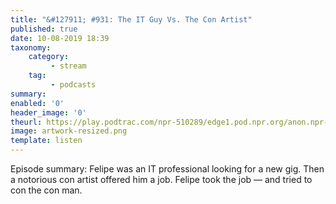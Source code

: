 ```yaml
---
title: "&#127911; #931: The IT Guy Vs. The Con Artist"
published: true
date: 10-08-2019 18:39
taxonomy:
    category:
         - stream
    tag:
         - podcasts
summary:
enabled: '0'
header_image: '0'
theurl: https://play.podtrac.com/npr-510289/edge1.pod.npr.org/anon.npr-mp3/npr/pmoney/2019/08/20190807_pmoney_pmpod931.mp3?awCollectionId=510289&awEpisodeId=749135286&orgId=1&d=1313&p=510289&story=749135286&t=podcast&e=749135286&size=20970930&ft=pod&f=510289
image: artwork-resized.png
template: listen
---
```

 
Episode summary: Felipe was an IT professional looking for a new gig. Then a notorious con artist offered him a job. Felipe took the job — and tried to con the con man.
